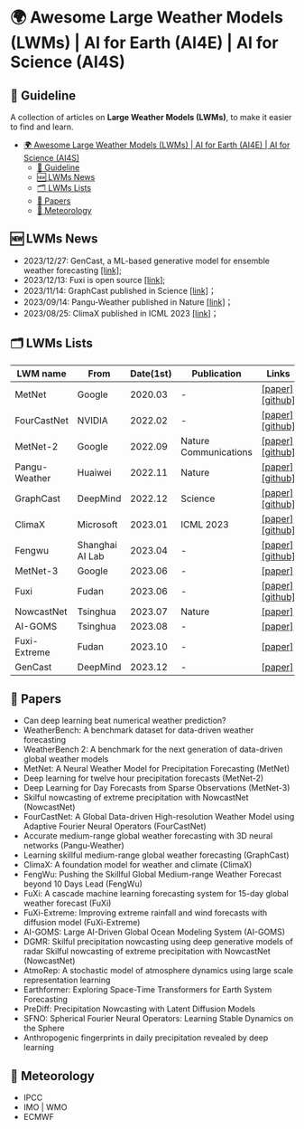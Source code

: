 # 🌍 Awesome Large Weather Models (LWMs) | AI for Earth (AI4E) | AI for Science (AI4S)
## 🧭 Guideline
A collection of articles on **Large Weather Models (LWMs)**, to make it easier to find and learn.
- [🌍 Awesome Large Weather Models (LWMs) | AI for Earth (AI4E) | AI for Science (AI4S)](#-awesome-large-weather-models-lwms--ai-for-earth-ai4e--ai-for-science-ai4s)
  - [🧭 Guideline](#-guideline)
  - [🆕 LWMs News](#-lwms-news)
  - [🗂️ LWMs Lists](#️-lwms-lists)
  - [📖 Papers](#-papers)
  - [🧊 Meteorology](#-meteorology)
## 🆕 LWMs News
- 2023/12/27: GenCast, a ML-based generative model for ensemble weather forecasting [[link]](https://arxiv.org/pdf/2312.15796);
- 2023/12/13: Fuxi is open source [[link]](https://github.com/tpys/ai-models-fuxi);
- 2023/11/14: GraphCast published in Science [[link]](https://github.com/tpys/ai-models-fuxi)；
- 2023/09/14: Pangu-Weather published in Nature [[link]](https://www.nature.com/articles/s41586-023-06185-3)；
- 2023/08/25: ClimaX published in ICML 2023 [[link]](https://openreview.net/forum?id=TowCaiz7Ui)；
## 🗂️ LWMs Lists
| LWM name     | From            | Date(1st) | Publication | Links                                     |
| ------------- | --------------- | ---------------- | -------------- | ------------------------------------------------------------ |
| MetNet   | Google        | 2020.03        | -              | [[paper]](https://arxiv.org/abs/2003.12140) [[github]](https://github.com/openclimatefix/metnet) |
| FourCastNet   | NVIDIA        | 2022.02          | -              | [[paper]](https://arxiv.org/abs/2202.11214) [[github]](https://github.com/NVlabs/FourCastNet) |
| MetNet-2   | Google        | 2022.09        | Nature Communications | [[paper]](https://www.nature.com/articles/s41467-022-32483-x) [[github]](https://github.com/openclimatefix/metnet)  |
| Pangu-Weather | Huaiwei         | 2022.11          | Nature         | [[paper]](https://www.nature.com/articles/s41586-023-06185-3) [[github]](https://github.com/198808xc/Pangu-Weather) |
| GraphCast     | DeepMind        | 2022.12          | Science        | [[paper]](https://www.science.org/doi/10.1126/science.adi2336) [[github]](https://github.com/google-deepmind/graphcast) |
| ClimaX        | Microsoft       | 2023.01          | ICML 2023      | [[paper]](https://arxiv.org/pdf/2301.10343) [[github]](https://github.com/microsoft/ClimaX) |
| Fengwu        | Shanghai AI Lab | 2023.04          | -              | [[paper]](https://arxiv.org/abs/2304.02948) [[github]](https://github.com/OpenEarthLab/FengWu) |
| MetNet-3  | Google        | 2023.06        | - | [[paper]](https://arxiv.org/abs/2306.06079)  | 
| Fuxi          | Fudan           | 2023.06          | -              | [[paper]](https://arxiv.org/abs/2306.12873) [[github]](https://github.com/tpys/ai-models-fuxi) |
| NowcastNet   | Tsinghua        | 2023.07         | Nature      | [[paper]](https://www.nature.com/articles/s41586-023-06184-4) |
| AI-GOMS       | Tsinghua        | 2023.08          | -              | [[paper]](https://arxiv.org/abs/2308.03152)                  |
| Fuxi-Extreme    | Fudan           | 2023.10        | -              | [[paper]](https://arxiv.org/abs/2310.19822) |
| GenCast    | DeepMind           | 2023.12        | -              | [[paper]](https://arxiv.org/pdf/2312.15796) |



## 📖 Papers

- Can deep learning beat numerical weather prediction?
- WeatherBench: A benchmark dataset for data-driven weather forecasting
- WeatherBench 2: A benchmark for the next generation of data-driven global weather models
- MetNet: A Neural Weather Model for Precipitation Forecasting (MetNet)
- Deep learning for twelve hour precipitation forecasts (MetNet-2)
- Deep Learning for Day Forecasts from Sparse Observations (MetNet-3)
- Skilful nowcasting of extreme precipitation with NowcastNet (NowcastNet)
- FourCastNet: A Global Data-driven High-resolution Weather Model using Adaptive Fourier Neural Operators (FourCastNet)
- Accurate medium-range global weather forecasting with 3D neural networks (Pangu-Weather)
- Learning skillful medium-range global weather forecasting (GraphCast)
- ClimaX: A foundation model for weather and climate (ClimaX)
- FengWu: Pushing the Skillful Global Medium-range Weather Forecast beyond 10 Days Lead (FengWu)
- FuXi: A cascade machine learning forecasting system for 15-day global weather forecast (FuXi)
- FuXi-Extreme: Improving extreme rainfall and wind forecasts with diffusion model (FuXi-Extreme)
- AI-GOMS: Large AI-Driven Global Ocean Modeling System (AI-GOMS)
- DGMR: Skilful precipitation nowcasting using deep generative models of radar
Skilful nowcasting of extreme precipitation with NowcastNet (NowcastNet)
- AtmoRep: A stochastic model of atmosphere dynamics using large scale representation learning
- Earthformer: Exploring Space-Time Transformers for Earth System Forecasting
- PreDiff: Precipitation Nowcasting with Latent Diffusion Models
- SFNO: Spherical Fourier Neural Operators: Learning Stable Dynamics on the Sphere
- Anthropogenic fingerprints in daily precipitation revealed by deep learning
  
## 🧊 Meteorology
- IPCC
- IMO | WMO
- ECMWF